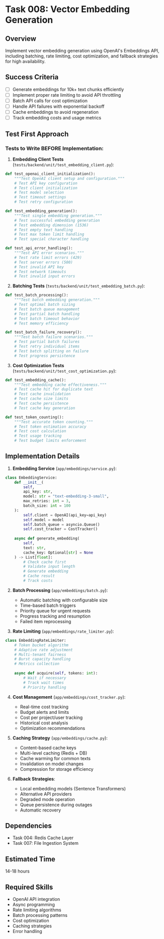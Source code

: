 # Task 008: Vector Embedding Generation

## Overview
Implement vector embedding generation using OpenAI's Embeddings API, including batching, rate limiting, cost optimization, and fallback strategies for high availability.

## Success Criteria
- [ ] Generate embeddings for 10k+ text chunks efficiently
- [ ] Implement proper rate limiting to avoid API throttling
- [ ] Batch API calls for cost optimization
- [ ] Handle API failures with exponential backoff
- [ ] Cache embeddings to avoid regeneration
- [ ] Track embedding costs and usage metrics

## Test First Approach

### Tests to Write BEFORE Implementation:

1. **Embedding Client Tests** (`tests/backend/unit/test_embedding_client.py`):
```python
def test_openai_client_initialization():
    """Test OpenAI client setup and configuration."""
    # Test API key configuration
    # Test client initialization
    # Test model selection
    # Test timeout settings
    # Test retry configuration

def test_embedding_generation():
    """Test single embedding generation."""
    # Test successful embedding generation
    # Test embedding dimension (1536)
    # Test empty text handling
    # Test max token limit handling
    # Test special character handling

def test_api_error_handling():
    """Test API error scenarios."""
    # Test rate limit errors (429)
    # Test server errors (500)
    # Test invalid API key
    # Test network timeouts
    # Test invalid input errors
```

2. **Batching Tests** (`tests/backend/unit/test_embedding_batch.py`):
```python
def test_batch_processing():
    """Test batch embedding generation."""
    # Test optimal batch sizing
    # Test batch queue management
    # Test partial batch handling
    # Test batch timeout behavior
    # Test memory efficiency

def test_batch_failure_recovery():
    """Test batch failure scenarios."""
    # Test partial batch failures
    # Test retry individual items
    # Test batch splitting on failure
    # Test progress persistence
```

3. **Cost Optimization Tests** (`tests/backend/unit/test_cost_optimization.py`):
```python
def test_embedding_cache():
    """Test embedding cache effectiveness."""
    # Test cache hit for duplicate text
    # Test cache invalidation
    # Test cache size limits
    # Test cache persistence
    # Test cache key generation

def test_token_counting():
    """Test accurate token counting."""
    # Test token estimation accuracy
    # Test cost calculation
    # Test usage tracking
    # Test budget limits enforcement
```

## Implementation Details

1. **Embedding Service** (`app/embeddings/service.py`):
```python
class EmbeddingService:
    def __init__(
        self,
        api_key: str,
        model: str = "text-embedding-3-small",
        max_retries: int = 3,
        batch_size: int = 100
    ):
        self.client = OpenAI(api_key=api_key)
        self.model = model
        self.batch_queue = asyncio.Queue()
        self.cost_tracker = CostTracker()
        
    async def generate_embedding(
        self, 
        text: str,
        cache_key: Optional[str] = None
    ) -> List[float]:
        # Check cache first
        # Validate input length
        # Generate embedding
        # Cache result
        # Track costs
```

2. **Batch Processing** (`app/embeddings/batch.py`):
   - Automatic batching with configurable size
   - Time-based batch triggers
   - Priority queue for urgent requests
   - Progress tracking and resumption
   - Failed item reprocessing

3. **Rate Limiting** (`app/embeddings/rate_limiter.py`):
```python
class EmbeddingRateLimiter:
    # Token bucket algorithm
    # Adaptive rate adjustment
    # Multi-tenant fairness
    # Burst capacity handling
    # Metrics collection
    
    async def acquire(self, tokens: int):
        # Wait if necessary
        # Track wait times
        # Priority handling
```

4. **Cost Management** (`app/embeddings/cost_tracker.py`):
   - Real-time cost tracking
   - Budget alerts and limits
   - Cost per project/user tracking
   - Historical cost analysis
   - Optimization recommendations

5. **Caching Strategy** (`app/embeddings/cache.py`):
   - Content-based cache keys
   - Multi-level caching (Redis + DB)
   - Cache warming for common texts
   - Invalidation on model changes
   - Compression for storage efficiency

6. **Fallback Strategies**:
   - Local embedding models (Sentence Transformers)
   - Alternative API providers
   - Degraded mode operation
   - Queue persistence during outages
   - Automatic recovery

## Dependencies
- Task 004: Redis Cache Layer
- Task 007: File Ingestion System

## Estimated Time
14-18 hours

## Required Skills
- OpenAI API integration
- Async programming
- Rate limiting algorithms
- Batch processing patterns
- Cost optimization
- Caching strategies
- Error handling